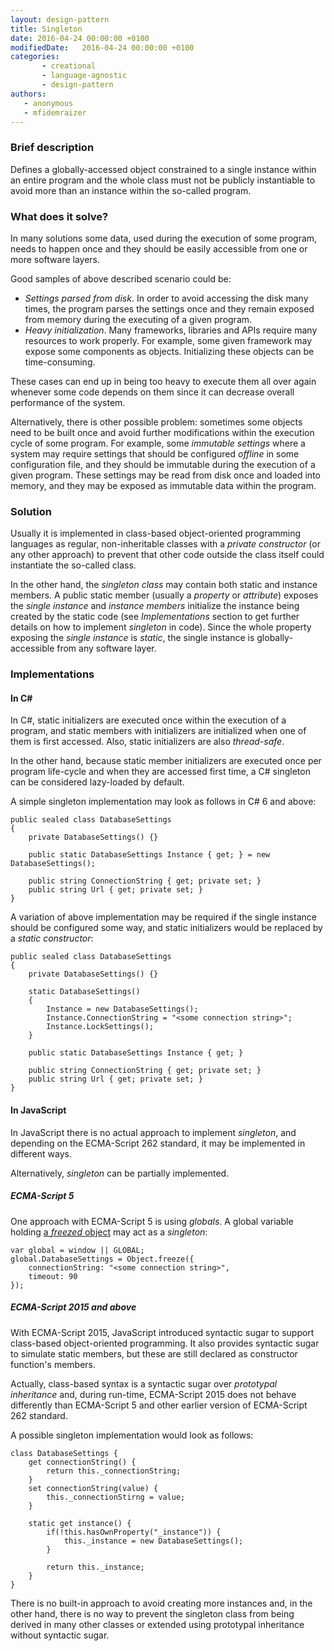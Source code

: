 ```yaml
---
layout: design-pattern
title: Singleton
date: 2016-04-24 00:00:00 +0100
modifiedDate:   2016-04-24 00:00:00 +0100
categories:
       - creational
       - language-agnostic
       - design-pattern
authors: 
   - anonymous
   - mfidemraizer
---
```


### Brief description

Defines a globally-accessed object constrained to a single instance within an entire program and the whole class must not be publicly instantiable to avoid more than an instance within the so-called program.

### What does it solve?

In many solutions some data, used during the execution of some program, needs to happen once and they should be easily accessible from one or more software layers.

Good samples of above described scenario could be:

- *Settings parsed from disk*. In order to avoid accessing the disk many times, the program parses the settings once and they remain exposed from memory during the executing of a given program.
- *Heavy initialization*. Many frameworks, libraries and APIs require many resources to work properly. For example, some given framework may expose some components as objects. Initializing these objects can be time-consuming. 

These cases can end up in being too heavy to execute them all over again whenever some code depends on them since it can decrease overall performance of the system. 

Alternatively, there is other possible problem: sometimes some objects need to be built once and avoid further modifications within the execution cycle of some program. For example, some *immutable settings* where a system may require settings that should be configured *offline* in some configuration file, and they should be immutable during the execution of a given program. These settings may be read from disk once and loaded into memory, and they may be exposed as immutable data within the program.

### Solution 

Usually it is implemented in class-based object-oriented programming languages as regular, non-inheritable classes with a *private constructor* (or any other approach) to prevent that other code outside the class itself could instantiate the so-called class.

In the other hand, the *singleton class* may contain both static and instance members. A public static member (usually a *property* or *attribute*) exposes the *single instance* and *instance members* initialize the instance being created by the static code (see *Implementations* section to get further details on how to implement *singleton* in code). Since the whole property exposing the *single instance* is *static*, the single instance is globally-accessible from any software layer.

### Implementations

#### In C# #

In C#, static initializers are executed once within the execution of a program, and static members with initializers are initialized when one of them is first accessed. Also, static initializers are also *thread-safe*.

In the other hand, because static member initializers are executed once per program life-cycle and when they are accessed first time, a C# singleton can be considered lazy-loaded by default.

A simple singleton implementation may look as follows in C# 6 and above:

    public sealed class DatabaseSettings
    {
        private DatabaseSettings() {}

        public static DatabaseSettings Instance { get; } = new DatabaseSettings();

        public string ConnectionString { get; private set; }
        public string Url { get; private set; }
    }

A variation of above implementation may be required if the single instance should be configured some way, and static initializers would be replaced by a *static constructor*:

    public sealed class DatabaseSettings
    {
        private DatabaseSettings() {}

        static DatabaseSettings()
        {
            Instance = new DatabaseSettings();
            Instance.ConnectionString = "<some connection string>";
            Instance.LockSettings();
        }

        public static DatabaseSettings Instance { get; }

        public string ConnectionString { get; private set; }
        public string Url { get; private set; }
    }

#### In JavaScript

In JavaScript there is no actual approach to implement *singleton*, and depending on the ECMA-Script 262 standard, it may be implemented in different ways.

Alternatively, *singleton* can be partially implemented.

##### ECMA-Script 5

One approach with ECMA-Script 5 is using *globals*. A global variable holding [a *freezed* object](https://developer.mozilla.org/en/docs/Web/JavaScript/Reference/Global_Objects/Object/freeze) may act as a *singleton*:

    var global = window || GLOBAL;
    global.DatabaseSettings = Object.freeze({
        connectionString: "<some connection string>",
        timeout: 90
    });

##### ECMA-Script 2015 and above

With ECMA-Script 2015, JavaScript introduced syntactic sugar to support class-based object-oriented programming. It also provides syntactic sugar to simulate static members, but these are still declared as constructor function's members.

Actually, class-based syntax is a syntactic sugar over *prototypal inheritance* and, during run-time, ECMA-Script 2015 does not behave differently than ECMA-Script 5 and other earlier version of ECMA-Script 262 standard.

A possible singleton implementation would look as follows:

    class DatabaseSettings {
        get connectionString() {
            return this._connectionString;
        }
        set connectionString(value) {
            this._connectionStirng = value;
        }

        static get instance() {
            if(!this.hasOwnProperty("_instance")) {
                this._instance = new DatabaseSettings();
            }

            return this._instance;
        }
    }
There is no built-in approach to avoid creating more instances and, in the other hand, there is no way to prevent the singleton class from being derived in many other classes or extended using prototypal inheritance without syntactic sugar.
